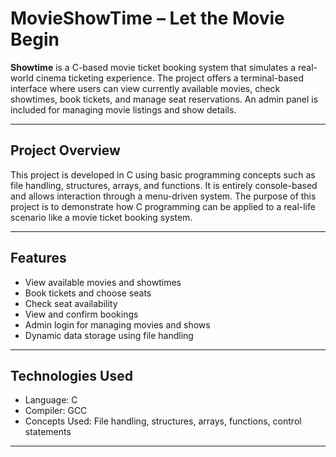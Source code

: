 # MovieShowTime – Let the Movie Begin

**Showtime** is a C-based movie ticket booking system that simulates a real-world cinema ticketing experience. The project offers a terminal-based interface where users can view currently available movies, check showtimes, book tickets, and manage seat reservations. An admin panel is included for managing movie listings and show details.

---

## Project Overview

This project is developed in C using basic programming concepts such as file handling, structures, arrays, and functions. It is entirely console-based and allows interaction through a menu-driven system. The purpose of this project is to demonstrate how C programming can be applied to a real-life scenario like a movie ticket booking system.

---

## Features

- View available movies and showtimes
- Book tickets and choose seats
- Check seat availability
- View and confirm bookings
- Admin login for managing movies and shows
- Dynamic data storage using file handling

---

## Technologies Used

- Language: C
- Compiler: GCC
- Concepts Used: File handling, structures, arrays, functions, control statements

---


